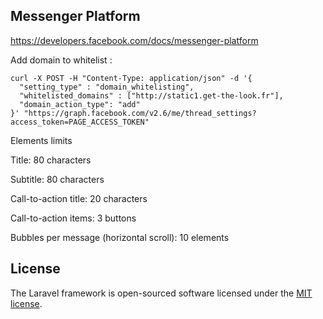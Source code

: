## Messenger Platform

https://developers.facebook.com/docs/messenger-platform

Add domain to whitelist :

```
curl -X POST -H "Content-Type: application/json" -d '{
  "setting_type" : "domain_whitelisting",
  "whitelisted_domains" : ["http://static1.get-the-look.fr"],
  "domain_action_type": "add"
}' "https://graph.facebook.com/v2.6/me/thread_settings?access_token=PAGE_ACCESS_TOKEN"
```

Elements limits

Title: 80 characters

Subtitle: 80 characters

Call-to-action title: 20 characters

Call-to-action items: 3 buttons

Bubbles per message (horizontal scroll): 10 elements

## License

The Laravel framework is open-sourced software licensed under the [MIT license](http://opensource.org/licenses/MIT).
